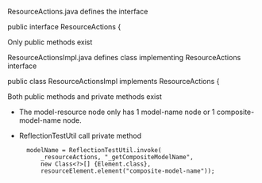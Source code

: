 ResourceActions.java defines the interface

public interface ResourceActions {

Only public methods exist


ResourceActionsImpl.java defines class implementing ResourceActions interface

public class ResourceActionsImpl implements ResourceActions {

Both public methods and private methods exist


- The model-resource node only has 1 model-name node or 1 composite-model-name node.


- ReflectionTestUtil call private method

		modelName = ReflectionTestUtil.invoke(
			_resourceActions, "_getCompositeModelName",
			new Class<?>[] {Element.class},
			resourceElement.element("composite-model-name"));
